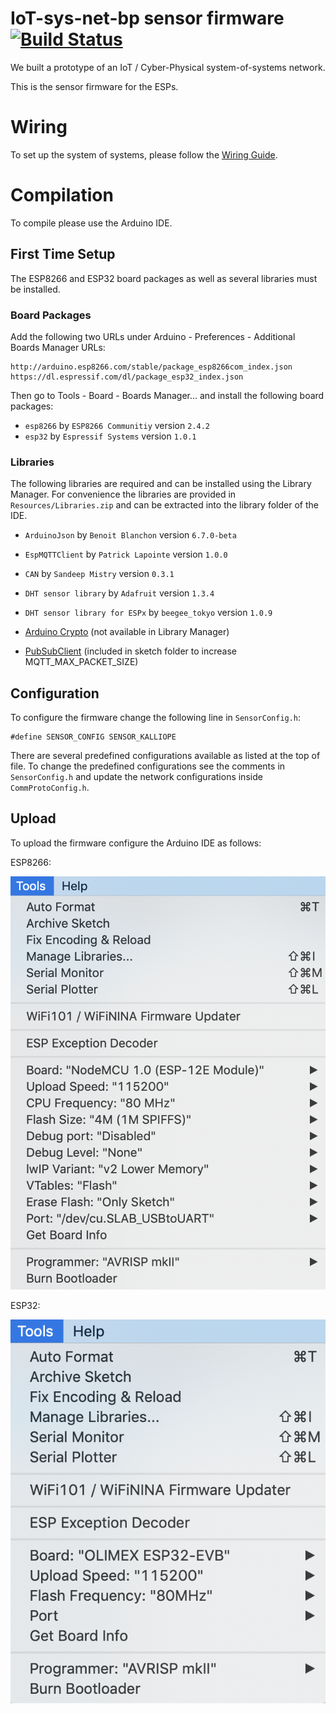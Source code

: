 # IoT-sys-net-bp sensor firmware [![Build Status](https://travis-ci.org/iot-bp-project-2018/sensor-firmware.svg?branch=master)](https://travis-ci.org/iot-bp-project-2018/sensor-firmware)

We built a prototype of an IoT / Cyber-Physical system-of-systems network.

This is the sensor firmware for the ESPs.

# Wiring

To set up the system of systems, please follow the [Wiring Guide](Resources/Wiring-Guide.pdf).

# Compilation

To compile please use the Arduino IDE.

## First Time Setup

The ESP8266 and ESP32 board packages as well as several libraries must be installed.

### Board Packages

Add the following two URLs under Arduino - Preferences - Additional Boards Manager URLs:

```
http://arduino.esp8266.com/stable/package_esp8266com_index.json
https://dl.espressif.com/dl/package_esp32_index.json
```

Then go to Tools - Board - Boards Manager... and install the following board packages:

- `esp8266` by `ESP8266 Communitiy` version `2.4.2`
- `esp32` by `Espressif Systems` version `1.0.1`

### Libraries

The following libraries are required and can be installed using the Library Manager.
For convenience the libraries are provided in `Resources/Libraries.zip` and can be extracted into the library folder of the IDE.

- `ArduinoJson` by `Benoit Blanchon` version `6.7.0-beta`
- `EspMQTTClient` by `Patrick Lapointe` version `1.0.0`

- `CAN` by `Sandeep Mistry` version `0.3.1`

- `DHT sensor library` by `Adafruit` version `1.3.4`
- `DHT sensor library for ESPx` by `beegee_tokyo` version `1.0.9`

- [Arduino Crypto](https://github.com/intrbiz/arduino-crypto) (not available in Library Manager)
- [PubSubClient](https://pubsubclient.knolleary.net/) (included in sketch folder to increase MQTT_MAX_PACKET_SIZE)

## Configuration

To configure the firmware change the following line in `SensorConfig.h`:

```
#define SENSOR_CONFIG SENSOR_KALLIOPE
```

There are several predefined configurations available as listed at the top of file.
To change the predefined configurations see the comments in `SensorConfig.h` and update the network configurations inside `CommProtoConfig.h`.

## Upload

To upload the firmware configure the Arduino IDE as follows:

ESP8266:

![ESP8266 Configuration](Resources/ESP8266-Configuration.png)

ESP32:

![ESP32 Configuration](Resources/ESP32-Configuration.png)
